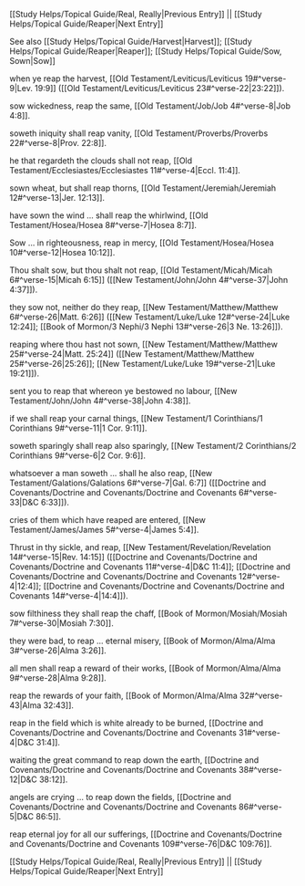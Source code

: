 [[Study Helps/Topical Guide/Real, Really|Previous Entry]]  ||  [[Study Helps/Topical Guide/Reaper|Next Entry]]

 See also [[Study Helps/Topical Guide/Harvest|Harvest]]; [[Study Helps/Topical Guide/Reaper|Reaper]]; [[Study Helps/Topical Guide/Sow, Sown|Sow]]

 when ye reap the harvest, [[Old Testament/Leviticus/Leviticus 19#^verse-9|Lev. 19:9]] ([[Old Testament/Leviticus/Leviticus 23#^verse-22|23:22]]).

 sow wickedness, reap the same, [[Old Testament/Job/Job 4#^verse-8|Job 4:8]].

 soweth iniquity shall reap vanity, [[Old Testament/Proverbs/Proverbs 22#^verse-8|Prov. 22:8]].

 he that regardeth the clouds shall not reap, [[Old Testament/Ecclesiastes/Ecclesiastes 11#^verse-4|Eccl. 11:4]].

 sown wheat, but shall reap thorns, [[Old Testament/Jeremiah/Jeremiah 12#^verse-13|Jer. 12:13]].

 have sown the wind ... shall reap the whirlwind, [[Old Testament/Hosea/Hosea 8#^verse-7|Hosea 8:7]].

 Sow ... in righteousness, reap in mercy, [[Old Testament/Hosea/Hosea 10#^verse-12|Hosea 10:12]].

 Thou shalt sow, but thou shalt not reap, [[Old Testament/Micah/Micah 6#^verse-15|Micah 6:15]] ([[New Testament/John/John 4#^verse-37|John 4:37]]).

 they sow not, neither do they reap, [[New Testament/Matthew/Matthew 6#^verse-26|Matt. 6:26]] ([[New Testament/Luke/Luke 12#^verse-24|Luke 12:24]]; [[Book of Mormon/3 Nephi/3 Nephi 13#^verse-26|3 Ne. 13:26]]).

 reaping where thou hast not sown, [[New Testament/Matthew/Matthew 25#^verse-24|Matt. 25:24]] ([[New Testament/Matthew/Matthew 25#^verse-26|25:26]]; [[New Testament/Luke/Luke 19#^verse-21|Luke 19:21]]).

 sent you to reap that whereon ye bestowed no labour, [[New Testament/John/John 4#^verse-38|John 4:38]].

 if we shall reap your carnal things, [[New Testament/1 Corinthians/1 Corinthians 9#^verse-11|1 Cor. 9:11]].

 soweth sparingly shall reap also sparingly, [[New Testament/2 Corinthians/2 Corinthians 9#^verse-6|2 Cor. 9:6]].

 whatsoever a man soweth ... shall he also reap, [[New Testament/Galations/Galations 6#^verse-7|Gal. 6:7]] ([[Doctrine and Covenants/Doctrine and Covenants/Doctrine and Covenants 6#^verse-33|D&C 6:33]]).

 cries of them which have reaped are entered, [[New Testament/James/James 5#^verse-4|James 5:4]].

 Thrust in thy sickle, and reap, [[New Testament/Revelation/Revelation 14#^verse-15|Rev. 14:15]] ([[Doctrine and Covenants/Doctrine and Covenants/Doctrine and Covenants 11#^verse-4|D&C 11:4]]; [[Doctrine and Covenants/Doctrine and Covenants/Doctrine and Covenants 12#^verse-4|12:4]]; [[Doctrine and Covenants/Doctrine and Covenants/Doctrine and Covenants 14#^verse-4|14:4]]).

 sow filthiness they shall reap the chaff, [[Book of Mormon/Mosiah/Mosiah 7#^verse-30|Mosiah 7:30]].

 they were bad, to reap ... eternal misery, [[Book of Mormon/Alma/Alma 3#^verse-26|Alma 3:26]].

 all men shall reap a reward of their works, [[Book of Mormon/Alma/Alma 9#^verse-28|Alma 9:28]].

 reap the rewards of your faith, [[Book of Mormon/Alma/Alma 32#^verse-43|Alma 32:43]].

 reap in the field which is white already to be burned, [[Doctrine and Covenants/Doctrine and Covenants/Doctrine and Covenants 31#^verse-4|D&C 31:4]].

 waiting the great command to reap down the earth, [[Doctrine and Covenants/Doctrine and Covenants/Doctrine and Covenants 38#^verse-12|D&C 38:12]].

 angels are crying ... to reap down the fields, [[Doctrine and Covenants/Doctrine and Covenants/Doctrine and Covenants 86#^verse-5|D&C 86:5]].

 reap eternal joy for all our sufferings, [[Doctrine and Covenants/Doctrine and Covenants/Doctrine and Covenants 109#^verse-76|D&C 109:76]].

[[Study Helps/Topical Guide/Real, Really|Previous Entry]]  ||  [[Study Helps/Topical Guide/Reaper|Next Entry]]